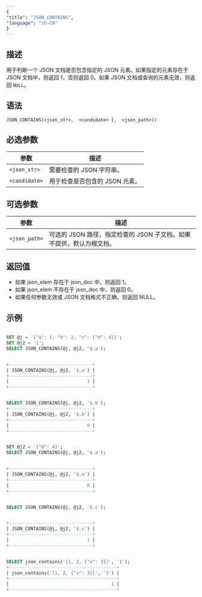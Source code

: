 ```yaml
---
{
"title": "JSON_CONTAINS",
"language": "zh-CN"
}
---
```


<!-- 
Licensed to the Apache Software Foundation (ASF) under one
or more contributor license agreements.  See the NOTICE file
distributed with this work for additional information
regarding copyright ownership.  The ASF licenses this file
to you under the Apache License, Version 2.0 (the
"License"); you may not use this file except in compliance
with the License.  You may obtain a copy of the License at

  http://www.apache.org/licenses/LICENSE-2.0

Unless required by applicable law or agreed to in writing,
software distributed under the License is distributed on an
"AS IS" BASIS, WITHOUT WARRANTIES OR CONDITIONS OF ANY
KIND, either express or implied.  See the License for the
specific language governing permissions and limitations
under the License.
-->


## 描述

用于判断一个 JSON 文档是否包含指定的 JSON 元素。如果指定的元素存在于 JSON 文档中，则返回 1，否则返回 0。如果 JSON 文档或查询的元素无效，则返回 `NULL`。

## 语法

`JSON_CONTAINS(<json_str>,  <candidate> [,  <json_path>])`


## 必选参数

| 参数 | 描述 |
|------|------|
| `<json_str>` | 需要检查的 JSON 字符串。 |
| `<candidate>` | 用于检查是否包含的 JSON 元素。 |

## 可选参数

| 参数 | 描述 |
|------|------|
| `<json_path>` | 可选的 JSON 路径，指定检查的 JSON 子文档。如果不提供，默认为根文档。 |

## 返回值
- 如果 json_elem 存在于 json_doc 中，则返回 1。
- 如果 json_elem 不存在于 json_doc 中，则返回 0。
- 如果任何参数无效或 JSON 文档格式不正确，则返回 NULL。

## 示例

```sql

SET @j = '{"a": 1, "b": 2, "c": {"d": 4}}';
SET @j2 = '1';
SELECT JSON_CONTAINS(@j, @j2, '$.a');

```

```sql

+-------------------------------+
| JSON_CONTAINS(@j, @j2, '$.a') |
+-------------------------------+
|                             1 |
+-------------------------------+

```
```sql

SELECT JSON_CONTAINS(@j, @j2, '$.b');
+-------------------------------+
| JSON_CONTAINS(@j, @j2, '$.b') |
+-------------------------------+
|                             0 |
+-------------------------------+

```
```sql

SET @j2 = '{"d": 4}';
SELECT JSON_CONTAINS(@j, @j2, '$.a');

```

```sql

+-------------------------------+
| JSON_CONTAINS(@j, @j2, '$.a') |
+-------------------------------+
|                             0 |
+-------------------------------+
```

```sql

SELECT JSON_CONTAINS(@j, @j2, '$.c');

```

```sql

+-------------------------------+
| JSON_CONTAINS(@j, @j2, '$.c') |
+-------------------------------+
|                             1 |
+-------------------------------+

```

```sql

SELECT json_contains('[1, 2, {"x": 3}]', '1');
+----------------------------------------+
| json_contains('[1, 2, {"x": 3}]', '1') |
+----------------------------------------+
|                                      1 |
+----------------------------------------+

```

